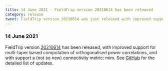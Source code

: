 ```yaml
---
title: 14 June 2021 - FieldTrip version 20210614 has been released
category: release
tweet: FieldTrip version 20210614 was just released with improved support for multi-taper based computation of orthogonalised power correlations, and the multivariate interaction measure (MIM). See http://www.fieldtriptoolbox.org/#14-june-2021
---
```


### 14 June 2021

FieldTrip version [20210614](http://github.com/fieldtrip/fieldtrip/releases/tag/20210614) has been released, with improved support for multi-taper based computation of orthogonalised power correlations, and with support a (not so new) connectivity metric: mim. See [GitHub](https://github.com/fieldtrip/fieldtrip/compare/20210609...20210614) for the detailed list of updates.
